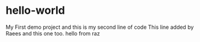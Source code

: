 # hello-world
My First demo project
and this is my second line of code
This line added by Raees
and this one too.
hello from raz